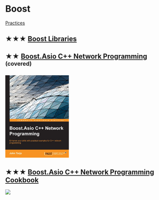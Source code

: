 # Boost
[Practices](boost.md)

## ★★★ [Boost Libraries](https://www.boost.org/doc/libs/?view=condensed)

## ★★ [Boost.Asio C++ Network Programming](resources/9781782163268.md) <sup>(covered)</sup>
[<img src="../../covers/9781782163268.jpg" width="200"/>](resources/9781782163268.md)

## ★★★ [Boost.Asio C++ Network Programming Cookbook](resources/9781783986545.md)
[<img src="../../covers/9781783986545.jpg" width="200"/>](resources/9781783986545.md)


